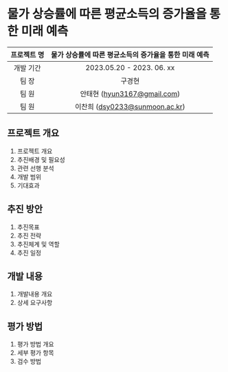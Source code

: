 # 물가 상승률에 따른 평균소득의 증가율을 통한 미래 예측

|프로젝트 명|물가 상승률에 따른 평균소득의 증가율을 통한 미래 예측|
|:------:|:----:|
|개발 기간|2023.05.20 - 2023. 06. xx|
|팀 장|구경현 |
|팀 원|안태현 (hyun3167@gmail.com)|
|팀 원|이찬희 (dsy0233@sunmoon.ac.kr)|

## 프로젝트 개요
1. 프로젝트 개요 
2. 추진배경 및 필요성
3. 관련 선행 분석
4. 개발 범위
5. 기대효과
    
## 추진 방안
1. 추진목표
2. 추진 전략
3. 추진체계 및 역할
4. 추진 일정
    
## 개발 내용
1. 개발내용 개요
2. 상세 요구사항

## 평가 방법
1. 평가 방법 개요
2. 세부 평가 항목
3. 검수 방법
```
```
